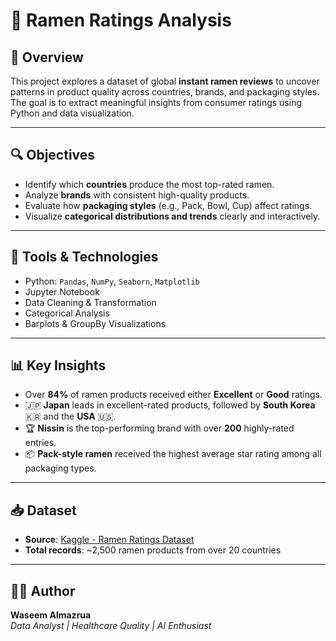 # 🍜 Ramen Ratings Analysis

## 📌 Overview  
This project explores a dataset of global **instant ramen reviews** to uncover patterns in product quality across countries, brands, and packaging styles.  
The goal is to extract meaningful insights from consumer ratings using Python and data visualization.

---

## 🔍 Objectives  
- Identify which **countries** produce the most top-rated ramen.  
- Analyze **brands** with consistent high-quality products.  
- Evaluate how **packaging styles** (e.g., Pack, Bowl, Cup) affect ratings.  
- Visualize **categorical distributions and trends** clearly and interactively.

---

## 🧰 Tools & Technologies  
- Python: `Pandas`, `NumPy`, `Seaborn`, `Matplotlib`  
- Jupyter Notebook  
- Data Cleaning & Transformation  
- Categorical Analysis  
- Barplots & GroupBy Visualizations  

---

## 📊 Key Insights  
- Over **84%** of ramen products received either **Excellent** or **Good** ratings.  
- 🇯🇵 **Japan** leads in excellent-rated products, followed by **South Korea** 🇰🇷 and the **USA** 🇺🇸.  
- 🏆 **Nissin** is the top-performing brand with over **200** highly-rated entries.  
- 📦 **Pack-style ramen** received the highest average star rating among all packaging types.

---

## 📥 Dataset  
- **Source**: [Kaggle - Ramen Ratings Dataset](https://www.kaggle.com/datasets/residentmario/ramen-ratings)  
- **Total records**: ~2,500 ramen products from over 20 countries  

---

## 🧑‍💻 Author  
**Waseem Almazrua**  
_Data Analyst | Healthcare Quality | AI Enthusiast_


